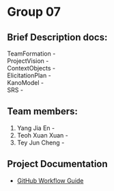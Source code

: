 # **Group 07**</ins>

## **Brief Description docs:**  
TeamFormation -   
ProjectVision -   
ContextObjects -   
ElicitationPlan -  
KanoModel -   
SRS -   

## **Team members:**  
1. Yang Jia En -   
2. Teoh Xuan Xuan -   
3. Tey Jun Cheng -

## Project Documentation
- [GitHub Workflow Guide](ProcessDocumentation/Github_workflow.md)
